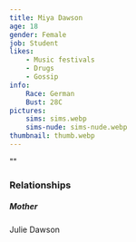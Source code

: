 ```yaml
---
title: Miya Dawson
age: 18
gender: Female
job: Student
likes: 
    - Music festivals
    - Drugs
    - Gossip
info:
    Race: German
    Bust: 28C
pictures:
    sims: sims.webp
    sims-nude: sims-nude.webp
thumbnail: thumb.webp
---
```


""



### Relationships

##### Mother

Julie Dawson